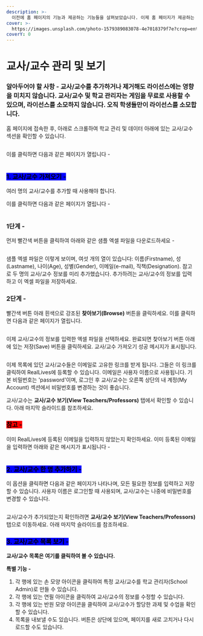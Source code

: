 ```yaml
---
description: >-
  이전에 홈 페이지의 기능과 제공하는 기능들을 살펴보았습니다. 이제 홈 페이지가 제공하는 모든 기능을 하나씩 살펴보겠습니다.
cover: >-
  https://images.unsplash.com/photo-1579389083078-4e7018379f7e?crop=entropy&cs=srgb&fm=jpg&ixid=M3wxOTcwMjR8MHwxfHNlYXJjaHwxfHxtYW5hZ2V8ZW58MHx8fHwxNzA5MjA4Nzg4fDA&ixlib=rb-4.0.3&q=85
coverY: 0
---
```


# 교사/교수 관리 및 보기

### 알아두어야 할 사항 - 교사/교수를 추가하거나 제거해도 라이선스에는 영향을 미치지 않습니다. 교사/교수 및 학교 관리자는 게임을 무료로 사용할 수 있으며, 라이선스를 소모하지 않습니다. 오직 학생들만이 라이선스를 소모합니다.&#x20;



홈 페이지에 접속한 후, 아래로 스크롤하여 학교 관리 및 데이터 아래에 있는 교사/교수 섹션을 확인할 수 있습니다.&#x20;

<figure><img src="../.gitbook/assets/Screenshot 2024-02-29 102011 (1).png" alt=""><figcaption></figcaption></figure>

이를 클릭하면 다음과 같은 페이지가 열립니다 -&#x20;

<figure><img src="../.gitbook/assets/Screenshot 2024-02-29 133131.png" alt=""><figcaption></figcaption></figure>



### <mark style="background-color:blue;">1. 교사/교수 가져오기 -</mark>&#x20;

여러 명의 교사/교수를 추가할 때 사용해야 합니다.

이를 클릭하면 다음과 같은 페이지가 열립니다 -

<figure><img src="../.gitbook/assets/Screenshot 2024-02-29 133553.png" alt=""><figcaption></figcaption></figure>

### 1단계 -

먼저 빨간색 버튼을 클릭하여 아래와 같은 샘플 엑셀 파일을 다운로드하세요 -

<figure><img src="../.gitbook/assets/Screenshot 2024-02-29 133549.png" alt=""><figcaption></figcaption></figure>

샘플 엑셀 파일은 이렇게 보이며, 여섯 개의 열이 있습니다: 이름(Firstname), 성(Lastname), 나이(Age), 성별(Gender), 이메일(e-mail), 직책(Designation). 참고로 두 명의 교사/교수 정보를 미리 추가했습니다. 추가하려는 교사/교수의 정보를 입력하고 이 엑셀 파일을 저장하세요.



### 2단계 -

빨간색 버튼 아래 흰색으로 강조된 **찾아보기(Browse)** 버튼을 클릭하세요. 이를 클릭하면 다음과 같은 페이지가 열립니다.

<figure><img src="../.gitbook/assets/Screenshot 2024-02-29 133927.png" alt=""><figcaption></figcaption></figure>

이제 교사/교수의 정보를 입력한 엑셀 파일을 선택하세요. 완료되면 찾아보기 버튼 아래에 있는 저장(Save) 버튼을 클릭하세요. 교사/교수 가져오기 성공 메시지가 표시됩니다.&#x20;

<figure><img src="../.gitbook/assets/Screenshot 2024-02-29 134131.png" alt=""><figcaption></figcaption></figure>

이제 목록에 있던 교사/교수들은 이메일로 고유한 링크를 받게 됩니다. 그들은 이 링크를 클릭하여 RealLives에 등록할 수 있습니다. 이메일은 사용자 이름으로 사용됩니다. 기본 비밀번호는 'password'이며, 로그인 후 교사/교수는 오른쪽 상단의 내 계정(My Account) 섹션에서 비밀번호를 변경하는 것이 좋습니다.

교사/교수는 **교사/교수 보기(View Teachers/Professors)** 탭에서 확인할 수 있습니다. 아래 마지막 슬라이드를 참조하세요.&#x20;

### <mark style="background-color:red;">참고 -</mark>&#x20;

이미 RealLives에 등록된 이메일을 입력하지 않았는지 확인하세요. 이미 등록된 이메일을 입력하면 아래와 같은 메시지가 표시됩니다 -&#x20;

<figure><img src="../.gitbook/assets/Screenshot 2024-02-29 134102.png" alt=""><figcaption></figcaption></figure>



### <mark style="background-color:blue;">2. 교사/교수 한 명 추가하기 -</mark>&#x20;

이 옵션을 클릭하면 다음과 같은 페이지가 나타나며, 모든 필요한 정보를 입력하고 저장할 수 있습니다. 사용자 이름은 로그인할 때 사용되며, 교사/교수는 나중에 비밀번호를 변경할 수 있습니다.

<figure><img src="../.gitbook/assets/Screenshot 2024-02-29 135001.png" alt=""><figcaption></figcaption></figure>

교사/교수가 추가되었는지 확인하려면 **교사/교수 보기(View Teachers/Professors)** 탭으로 이동하세요. 아래 마지막 슬라이드를 참조하세요.



### <mark style="background-color:blue;">3. 교사/교수 목록 보기 -</mark>&#x20;

**교사/교수 목록은 여기를 클릭하여 볼 수 있습니다.**

**특별 기능 -**&#x20;

1. 각 행에 있는 손 모양 아이콘을 클릭하여 특정 교사/교수를 학교 관리자(School Admin)로 만들 수 있습니다.
2. 각 행에 있는 연필 아이콘을 클릭하여 교사/교수의 정보를 수정할 수 있습니다.
3. 각 행에 있는 반원 모양 아이콘을 클릭하여 교사/교수가 할당한 과제 및 수업을 확인할 수 있습니다.
4. 목록을 내보낼 수도 있습니다. 버튼은 상단에 있으며, 페이지를 새로 고치거나 다시 로드할 수도 있습니다.

<figure><img src="../.gitbook/assets/Screenshot 2024-02-29 135053.png" alt=""><figcaption></figcaption></figure>

